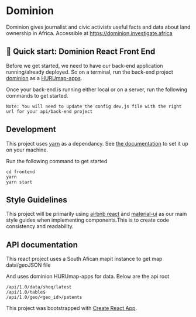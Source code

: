 # Dominion

Dominion gives journalist and civic activists useful facts and data about land ownership in Africa. Accessible at https://dominion.investigate.africa

## 🚀 Quick start: Dominion React Front End

Before we get started, we need to have our back-end application running/already deployed. So on a terminal, run the back-end project [dominion](https://github.com/CodeForAfrica/HURUmap-apps/tree/feature/dominion-setup/dominion) as a [HURUmap-apps](https://github.com/CodeForAfrica/HURUmap-apps/blob/master/README.md).

Once your back-end is running either local or on a server, run the following commands to get started.

`Note: You will need to update the config dev.js file with the right url for your api/back-end project`

## Development

This project uses [yarn](https://yarnpkg.com/lang/en/) as a dependancy. See [the documentation](https://yarnpkg.com/lang/en/) to set it up on your machine.

Run the following command to get started

```
cd frontend
yarn
yarn start
```

## Style Guidelines

This project will be primarily using [airbnb react](https://github.com/airbnb/javascript/tree/master/react) and [material-ui](https://material-ui.com/) as our main style guides when implementing components.This is to create code consistency and readability.

## API documentation

This react project uses a South Afican mapit instance to get map data/geoJSON file

And uses dominion HURUmap-apps for data. Below are the api root

```
/api/1.0/data/shoq/latest
/api/1.0/table$
/api/1.0/geo/<geo_id>/patents
```

This project was bootstrapped with [Create React App](https://github.com/facebook/create-react-app).
